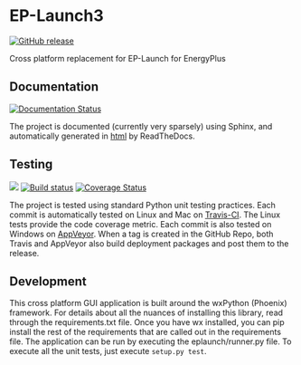 # EP-Launch3

[![GitHub release](https://img.shields.io/github/release/nrel/ep-launch.svg)](https://github.com/nrel/ep-launch/releases/latest)

Cross platform replacement for EP-Launch for EnergyPlus

## Documentation

[![Documentation Status](https://readthedocs.org/projects/ep-launch/badge/?version=latest)](https://ep-launch.readthedocs.io/en/latest/?badge=latest)

The project is documented (currently very sparsely) using Sphinx, and automatically generated in [html](https://ep-launch.readthedocs.io/en/) by ReadTheDocs.

## Testing

[![](https://travis-ci.org/NREL/EP-Launch.svg?branch=master)](https://travis-ci.org/NREL/EP-Launch)
[![Build status](https://ci.appveyor.com/api/projects/status/ortmjm0tu2o43x93/branch/master?svg=true)](https://ci.appveyor.com/project/Myoldmopar/ep-launch/branch/master)
[![Coverage Status](https://coveralls.io/repos/github/NREL/EP-Launch/badge.svg?branch=master)](https://coveralls.io/github/NREL/EP-Launch?branch=master)

The project is tested using standard Python unit testing practices.
Each commit is automatically tested on Linux and Mac on [Travis-CI](https://travis-ci.org/NREL/EP-Launch).
The Linux tests provide the code coverage metric.
Each commit is also tested on Windows on [AppVeyor](https://ci.appveyor.com/project/Myoldmopar/ep-launch).
When a tag is created in the GitHub Repo, both Travis and AppVeyor also build deployment packages and post them to the release.

## Development

This cross platform GUI application is built around the wxPython (Phoenix) framework.
For details about all the nuances of installing this library, read through the requirements.txt file.
Once you have wx installed, you can pip install the rest of the requirements that are called out in the requirements file.
The application can be run by executing the eplaunch/runner.py file.
To execute all the unit tests, just execute `setup.py test`.
